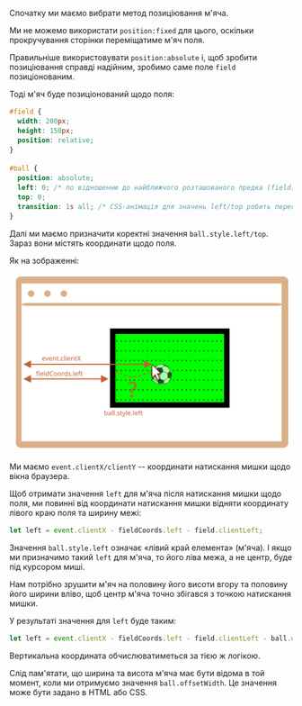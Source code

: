 
Спочатку ми маємо вибрати метод позиціювання м'яча.

Ми не можемо використати `position:fixed` для цього, оскільки прокручування сторінки переміщатиме м'яч поля.

Правильніше використовувати `position:absolute` і, щоб зробити позиціювання справді надійним, зробимо саме поле `field` позиціонованим.

Тоді м'яч буде позиціонований щодо поля:

```css
#field {
  width: 200px;
  height: 150px;
  position: relative;
}

#ball {
  position: absolute;
  left: 0; /* по відношенню до найближчого розташованого предка (field) */
  top: 0;
  transition: 1s all; /* CSS-анімація для значень left/top робить пересування м'яча плавним */
}
```

Далі ми маємо призначити коректні значення `ball.style.left/top`. Зараз вони містять координати щодо поля.

Як на зображенні:

![](move-ball-coords.svg)

Ми маємо `event.clientX/clientY` -- координати натискання мишки щодо вікна браузера.

Щоб отримати значення `left` для м'яча після натискання мишки щодо поля, ми повинні від координати натискання мишки відняти координату лівого краю поля та ширину межі:

```js
let left = event.clientX - fieldCoords.left - field.clientLeft;
```

Значення `ball.style.left` означає «лівий край елемента» (м'яча). І якщо ми призначимо такий `left` для м'яча, то його ліва межа, а не центр, буде під курсором миші.

Нам потрібно зрушити м'яч на половину його висоти вгору та половину його ширини вліво, щоб центр м'яча точно збігався з точкою натискання мишки.

У результаті значення для `left` буде таким:

```js
let left = event.clientX - fieldCoords.left - field.clientLeft - ball.offsetWidth/2;
```

Вертикальна координата обчислюватиметься за тією ж логікою.

Слід пам'ятати, що ширина та висота м'яча має бути відома в той момент, коли ми отримуємо значення `ball.offsetWidth`. Це значення може бути задано в HTML або CSS.
